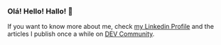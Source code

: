 ### Olá! Hello! Hallo! 👋

If you want to know more about me, check [my Linkedin Profile](https://www.linkedin.com/in/rezende79/) and the articles I publish once a while on [DEV Community](https://dev.to/rezende79).
